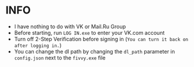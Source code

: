 # INFO
 - I have nothing to do with VK or Mail.Ru Group
 - Before starting, run `LOG IN.exe` to enter your VK.com account
 - Turn off 2-Step Verification before signing in (`You can turn it back on after logging in.`)
 - You can change the dl path by changing the `dl_path` parameter in `config.json` next to the `fivvy.exe` file
